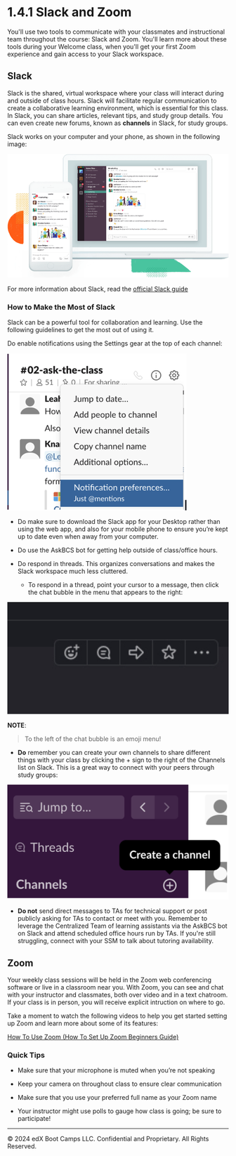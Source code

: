 # 1.4.1 Slack and Zoom
You'll use two tools to communicate with your classmates and instructional team throughout the course: Slack and Zoom. You'll learn more about these tools during your Welcome class, when you'll get your first Zoom experience and gain access to your Slack workspace.

## Slack
Slack is the shared, virtual workspace where your class will interact during and outside of class hours. Slack will facilitate regular communication to create a collaborative learning environment, which is essential for this class. In Slack, you can share articles, relevant tips, and study group details. You can even create new forums, known as **channels** in Slack, for study groups.

Slack works on your computer and your phone, as shown in the following image:

![](../../img/01-modality-slack.png)

For more information about Slack, read the [official Slack guide](https://slack.com/help/categories/360000049043)

### How to Make the Most of Slack
Slack can be a powerful tool for collaboration and learning. Use the following guidelines to get the most out of using it.

Do enable notifications using the Settings gear at the top of each channel:

![](../../img/02-modality-slack-notifications.png)

* Do make sure to download the Slack app for your Desktop rather than using the web app, and also for your mobile phone to ensure you’re kept up to date even when away from your computer.

* Do use the AskBCS bot for getting help outside of class/office hours.

* Do respond in threads. This organizes conversations and makes the Slack workspace much less cluttered.

    * To respond in a thread, point your cursor to a message, then click the chat bubble in the menu that appears to the right:

![](../../img/03-modality-slack-thread.png)

**NOTE**:
> To the left of the chat bubble is an emoji menu!

* **Do** remember you can create your own channels to share different things with your class by clicking the + sign to the right of the Channels list on Slack. This is a great way to connect with your peers through study groups:

![](../../img/04-modality-slack-create-channel.png)
* **Do not** send direct messages to TAs for technical support or post publicly asking for TAs to contact or meet with you. Remember to leverage the Centralized Team of learning assistants via the AskBCS bot on Slack and attend scheduled office hours run by TAs. If you're still struggling, connect with your SSM to talk about tutoring availability.

## Zoom
Your weekly class sessions will be held in the Zoom web conferencing software or live in a classroom near you. With Zoom, you can see and chat with your instructor and classmates, both over video and in a text chatroom. If your class is in person, you will receive explicit intruction on where to go.

Take a moment to watch the following videos to help you get started setting up Zoom and learn more about some of its features:

[How To Use Zoom (How To Set Up Zoom Beginners Guide)](https://www.youtube.com/watch?v=9w3Y_9FLgc4)

### Quick Tips
* Make sure that your microphone is muted when you’re not speaking

* Keep your camera on throughout class to ensure clear communication

* Make sure that you use your preferred full name as your Zoom name

* Your instructor might use polls to gauge how class is going; be sure to participate!

---
© 2024 edX Boot Camps LLC. Confidential and Proprietary. All Rights Reserved.